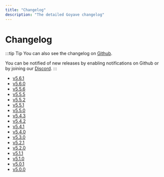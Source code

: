 ```yaml
---
title: "Changelog"
description: "The detailed Goyave changelog"
---
```


# Changelog

:::tip Tip
You can also see the changelog on [Github](https://github.com/go-goyave/goyave/releases). 

You can be notified of new releases by enabling notifications on Github or by joining our [Discord](https://discord.gg/mfemDMc).
:::

- [v5.6.1](./changelog/v5.6.1.md)
- [v5.6.0](./changelog/v5.6.0.md)
- [v5.5.6](./changelog/v5.5.6.md)
- [v5.5.5](./changelog/v5.5.5.md)
- [v5.5.2](./changelog/v5.5.2.md)
- [v5.5.1](./changelog/v5.5.1.md)
- [v5.5.0](./changelog/v5.5.0.md)
- [v5.4.3](./changelog/v5.4.3.md)
- [v5.4.2](./changelog/v5.4.2.md)
- [v5.4.1](./changelog/v5.4.1.md)
- [v5.4.0](./changelog/v5.4.0.md)
- [v5.3.0](./changelog/v5.3.0.md)
- [v5.2.1](./changelog/v5.2.1.md)
- [v5.2.0](./changelog/v5.2.0.md)
- [v5.1.1](./changelog/v5.1.1.md)
- [v5.1.0](./changelog/v5.1.0.md)
- [v5.0.1](./changelog/v5.0.1.md)
- [v5.0.0](./changelog/v5.0.0.md)
